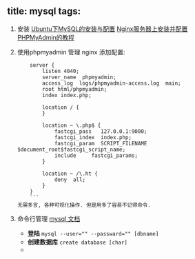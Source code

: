 title: mysql
tags:
---

1. 安装
[Ubuntu下MySQL的安装与配置][]
[Nginx服务器上安装并配置PHPMyAdmin的教程][]

2. 使用phpmyadmin 管理
    nginx 添加配置:
    ```
        server {
            listen 4040;
            server_name  phpmyadmin;
            access_log  logs/phpmyadmin-access.log  main;
            root html/phpmyadmin;
            index index.php;

            location / {
            }

            location ~ \.php$ {
                fastcgi_pass   127.0.0.1:9000;                 
                fastcgi_index  index.php;
                fastcgi_param  SCRIPT_FILENAME  $document_root$fastcgi_script_name;
                include     fastcgi_params;
            }

            location ~ /\.ht {
                deny  all;
            }
        }
        ```
    无需多言, 各种可视化操作. 但是用多了容易不记得命令.
3. 命令行管理
    [mysql 文档][]
    + **登陆**
        `mysql --user="" --passward="" [dbname]`
    + **创建数据库**
        `create database [char]`
    + 




[Ubuntu下MySQL的安装与配置]:http://www.2cto.com/database/201401/273423.html
[Nginx服务器上安装并配置PHPMyAdmin的教程]: http://www.jb51.net/article/71208.htm
[mysql 文档]: http://dev.mysql.com/doc/refman/5.5/en/



